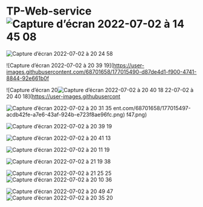 # TP-Web-service![Capture d’écran 2022-07-02 à 14 45 08](https://user-images.githubusercontent.com/68701658/177004733-9e8830c0-28bf-4207-884a-73a0c431c537.png)
![Capture d’écran 2022-07-02 à 20 24 58](https://user-images.githubusercontent.com/68701658/177015489-e7ef2aad-7390-404a-9e22-deff8e958c3e.png)

![Capture d’écran 2022-07-02 à 20 39 19](https://user-images.githubusercontent.com/68701658/177015490-d87de4d1-f900-4741-8844-92e661b0f

![Capture d’écran 20![Capture d’écran 2022-07-02 à 20 40 18](https://user-images.githubusercontent.com/68701658/177015694-7189cf13-e9ed-4a2c-b27e-a46dfa9f752c.png)
22-07-02 à 20 40 18](https://user-images.githubusercont

![Capture d’écran 2022-07-02 à 20 31 35](https://user-images.githubusercontent.com/68701658/177015612-080802c9-0de1-4c1a-879c-2430d8c1e3e5.png)
ent.com/68701658/177015497-acdb42fe-a7e6-43af-924b-e723f8ae96fc.png)
f47.png)

![Capture d’écran 2022-07-02 à 20 39 19](https://user-images.githubusercontent.com/68701658/177015659-7e0b9125-58a3-47cd-a377-218063c537e1.png)

![Capture d’écran 2022-07-02 à 20 41 13](https://user-images.githubusercontent.com/68701658/177015520-6c219de1-7f65-4930-a94b-eac419fcd02d.png)



![Capture d’écran 2022-07-02 à 20 11 19](https://user-images.githubusercontent.com/68701658/177015568-29fa529d-5488-4185-928a-6df5acb14652.png)


![Capture d’écran 2022-07-02 à 21 19 38](https://user-images.githubusercontent.com/68701658/177015577-a83a04b9-7a12-4720-9165-2ae74dfa9164.png)


![Capture d’écran 2022-07-02 à 21 25 25](https://user-images.githubusercontent.com/68701658/177015580-2f3b3a6f-8f2c-449c-b9a1-222c48e383a4.png)
![Capture d’écran 2022-07-02 à 20 10 36](https://user-images.githubusercontent.com/68701658/177015740-d7a59540-2aba-4e33-8dfa-5328f9279b08.png)

![Capture d’écran 2022-07-02 à 20 49 47](https://user-images.githubusercontent.com/68701658/177015741-2648d02d-11c1-4979-bea0-7d3b822db6ae.png)
![Capture d’écran 2022-07-02 à 20 35 20](https://user-images.githubusercontent.com/68701658/177015765-8a2580ba-4f75-48f0-b874-cfcf0ce73432.png)



